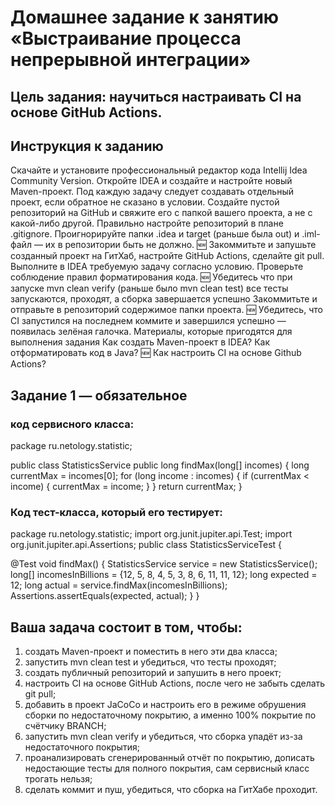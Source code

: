 # Домашнее задание к занятию «Выстраивание процесса непрерывной интеграции»
## Цель задания: научиться настраивать CI на основе GitHub Actions.
## Инструкция к заданию
Скачайте и установите профессиональный редактор кода Intellij Idea Community Version.
Откройте IDEA и создайте и настройте новый Maven-проект. Под каждую задачу следует создавать отдельный проект, если обратное не сказано в условии.
Создайте пустой репозиторий на GitHub и свяжите его с папкой вашего проекта, а не с какой-либо другой.
Правильно настройте репозиторий в плане .gitignore. Проигнорируйте папки .idea и target (раньше была out) и .iml-файл — их в репозитории быть не должно.
🆕 Закоммитьте и запушьте созданный проект на ГитХаб, настройте GitHub Actions, сделайте git pull.
Выполните в IDEA требуемую задачу согласно условию.
Проверьте соблюдение правил форматирования кода.
🆕 Убедитесь что при запуске mvn clean verify (раньше было mvn clean test) все тесты запускаются, проходят, а сборка завершается успешно
Закоммитьте и отправьте в репозиторий содержимое папки проекта.
🆕 Убедитесь, что CI запустился на последнем коммите и завершился успешно — появилась зелёная галочка.
Материалы, которые пригодятся для выполнения задания
Как создать Maven-проект в IDEA?
Как отформатировать код в Java?
🆕 Как настроить CI на основе Github Actions?  
## Задание 1 — обязательное
### код сервисного класса:

package ru.netology.statistic;

public class StatisticsService 
    public long findMax(long[] incomes) {
        long currentMax = incomes[0];
        for (long income : incomes) {
            if (currentMax < income) {
                currentMax = income;
            }
        }
        return currentMax;
    }

### Код тест-класса, который его тестирует:

package ru.netology.statistic;
import org.junit.jupiter.api.Test;
import org.junit.jupiter.api.Assertions;
public class StatisticsServiceTest {

  @Test
  void findMax() {
    StatisticsService service = new StatisticsService();
    long[] incomesInBillions = {12, 5, 8, 4, 5, 3, 8, 6, 11, 11, 12};
    long expected = 12;
    long actual = service.findMax(incomesInBillions);
    Assertions.assertEquals(expected, actual);
  }
}
## Ваша задача состоит в том, чтобы:
1. создать Maven-проект и поместить в него эти два класса;
2. запустить mvn clean test и убедиться, что тесты проходят;
3. создать публичный репозиторий и запушить в него проект;
4. настроить CI на основе GitHub Actions, после чего не забыть сделать git pull;
5. добавить в проект JaCoCo и настроить его в режиме обрушения сборки по недостаточному покрытию, а именно 100% покрытие по счётчику BRANCH;
6. запустить mvn clean verify и убедиться, что сборка упадёт из-за недостаточного покрытия;
7. проанализировать сгенерированный отчёт по покрытию, дописать недостающие тесты для полного покрытия, сам сервисный класс трогать нельзя;
8. сделать коммит и пуш, убедиться, что сборка на ГитХабе проходит.